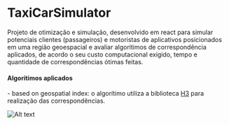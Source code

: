 # TaxiCarSimulator

Projeto de otimização e simulação, desenvolvido em react para simular potenciais clientes (passageiros) e motoristas de aplicativos posicionados em uma região geoespacial e avaliar algorítimos de correspondência aplicados, de acordo o seu custo computacional exigido, tempo e quantidade de correspondências ótimas feitas.

#### Algorítimos aplicados
 \- based on geospatial index: o algorítimo utiliza a biblioteca [H3](https://github.com/uber/h3) para realização das correspondências. 

![Alt text](doc/ms3.gif "TaxiCarSimulator")